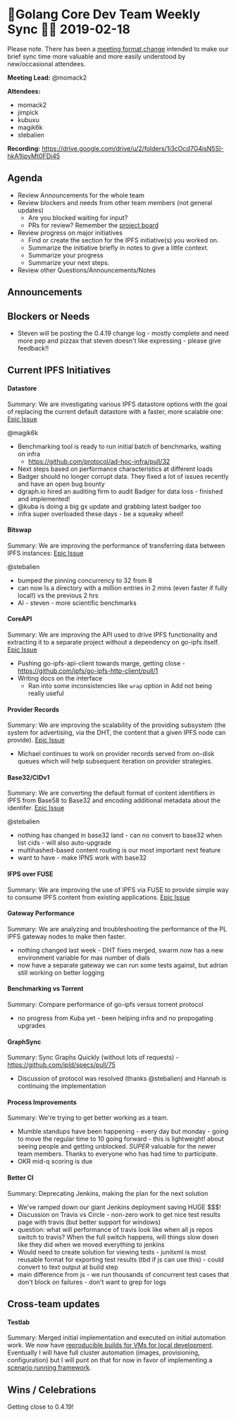 # 💫Golang Core Dev Team Weekly Sync 🙌🏽 2019-02-18

Please note. There has been a  [meeting format change](https://github.com/ipfs/team-mgmt/issues/827#issuecomment-452157617) intended to make our brief sync time more valuable and more easily understood by new/occasional attendees.

**Meeting Lead:** @momack2

**Attendees:**
  - momack2
  - jimpick
  - kubuxu
  - magik6k
  - stebalien
  
**Recording:** https://drive.google.com/drive/u/2/folders/1i3cOcd7G4isN5SI-hkA1ljpyMt0FDi45

## Agenda
- Review Announcements for the whole team
- Review blockers and needs from other team members (not general updates)
  - Are you blocked waiting for input?
  - PRs for review? Remember the [project board](https://github.com/orgs/ipfs/projects/1)
- Review progress on major initiatives
  - Find or create the section for the IPFS initiative(s) you worked on.
  - Summarize the initiative briefly in notes to give a little context.
  - Summarize your progress
  - Summarize your next steps.
- Review other Questions/Announcements/Notes

## Announcements

## Blockers or Needs 

- Steven will be posting the 0.4.19 change log - mostly complete and need more pep and pizzax that steven doesn't like expressing - please give feedback!!

## Current IPFS Initiatives
#### Datastore
Summary: We are investigating various IPFS datastore options with the goal of replacing the current default datastore with a faster, more scalable one: [Epic Issue](https://github.com/ipfs/go-ipfs/issues/4279)

@magik6k
  - Benchmarking tool is ready to run initial batch of benchmarks, waiting on infra
    - https://github.com/protocol/ad-hoc-infra/pull/32
  - Next steps based on performance characteristics at different loads
  - Badger should no longer corrupt data. They fixed a lot of issues recently and have an open bug bounty
  - dgraph.io hired an auditing firm to audit Badger for data loss - finished and implemented!
  - @kuba is doing a big gx update and grabbing latest badger too
  - infra super overloaded these days - be a squeaky wheel!

#### Bitswap
Summary: We are improving the performance of transferring data between IPFS instances: [Epic Issue](https://github.com/ipfs/go-ipfs/issues/5723)

@stebalien
- bumped the pinning concurrency to 32 from 8
- can now ls a directory with a million entries in 2 mins (even faster if fully local!) vs the previous 2 hrs
- AI - steven - more scientific benchmarks

#### CoreAPI
Summary: We are improving the API used to drive IPFS functionality and extracting it to a separate project without a dependency on go-ipfs itself. [Epic Issue](https://github.com/ipfs/go-ipfs/issues/4498)

- Pushing go-ipfs-api-client towards marge, getting close - https://github.com/ipfs/go-ipfs-http-client/pull/1
- Writing docs on the interface
  - Ran into some inconsistencies like `wrap` option in Add not being really useful

#### Provider Records
Summary: We are improving the scalability of the providing subsystem (the system for advertising, via the DHT, the content that a given IPFS node can provide). [Epic Issue](https://github.com/ipfs/go-ipfs/issues/5774)

- Michael continues to work on provider records served from on-disk queues which will help subsequent iteration on provider strategies. 

#### Base32/CIDv1
Summary: We are converting the default format of content identifiers in IPFS from Base58 to Base32 and encoding additional metadata about the identifer. [Epic Issue](https://github.com/ipfs/go-ipfs/issues/5358)

@stebalien
- nothing has changed in base32 land - can no convert to base32 when list cids - will also auto-upgrade
- multihashed-based content routing is our most important next feature
- want to have - make IPNS work with base32
 	
#### IFPS over FUSE
Summary: We are improving the use of IPFS via FUSE to provide simple way to consume IPFS content from existing applications. [Epic Issue](https://github.com/ipfs/go-ipfs/issues/5003)

#### Gateway Performance
Summary: We are analyzing and troubleshooting the performance of the PL IPFS gateway nodes to make then faster.
- nothing changed last week - DHT fixes merged, swarm now has a new environment variable for max number of dials
- now have a separate gateway we can run some tests against, but adrian still working on better logging

#### Benchmarking vs Torrent
Summary: Compare performance of go-ipfs versus torrent protocol
- no progress from Kuba yet - been helping infra and no propogating upgrades

#### GraphSync
Summary: Sync Graphs Quickly (without lots of requests) - https://github.com/ipld/specs/pull/75

- Discussion of protocol was resolved (thanks @stebalien) and Hannah is continuing the implementation

#### Process Improvements
Summary: We're trying to get better working as a team.
- Mumble standups have been happening - every day but monday - going to move the regular time to 10 going forward - this is lightweight! about seeing people and getting unblocked. _SUPER_ valuable for the newer team members. Thanks to everyone who has had time to participate.
- OKR mid-q scoring is due

#### Better CI
Summary: Deprecating Jenkins, making the plan for the next solution
- We've ramped down our giant Jenkins deployment saving HUGE $$$!
- Discussion on Travis vs Circle - non-zero work to get nice test results page with travis (but better support for windows)
- question: what will performance of travis look like when all js repos switch to travis? When the full switch happens, will things slow down like they did when we moved everything to jenkins
- Would need to create solution for viewing tests - junitxml is most reusable format for exporting test results (tbd if js can use this) - could convert to text output at build step
- main difference from js - we run thousands of concurrent test cases that don't block on failures - don't want to grep for logs

## Cross-team updates

#### Testlab
Summary: Merged initial implementation and executed on initial automation work. We now have [reproducible builds for VMs for local development](https://github.com/libp2p/testlab/pull/3). Eventually I will have full cluster automation (images, provisioning, configuration) but I will punt on that for now in favor of implementing a [scenario running framework](https://github.com/libp2p/testlab/issues/2).

## Wins / Celebrations

Getting close to 0.4.19!
